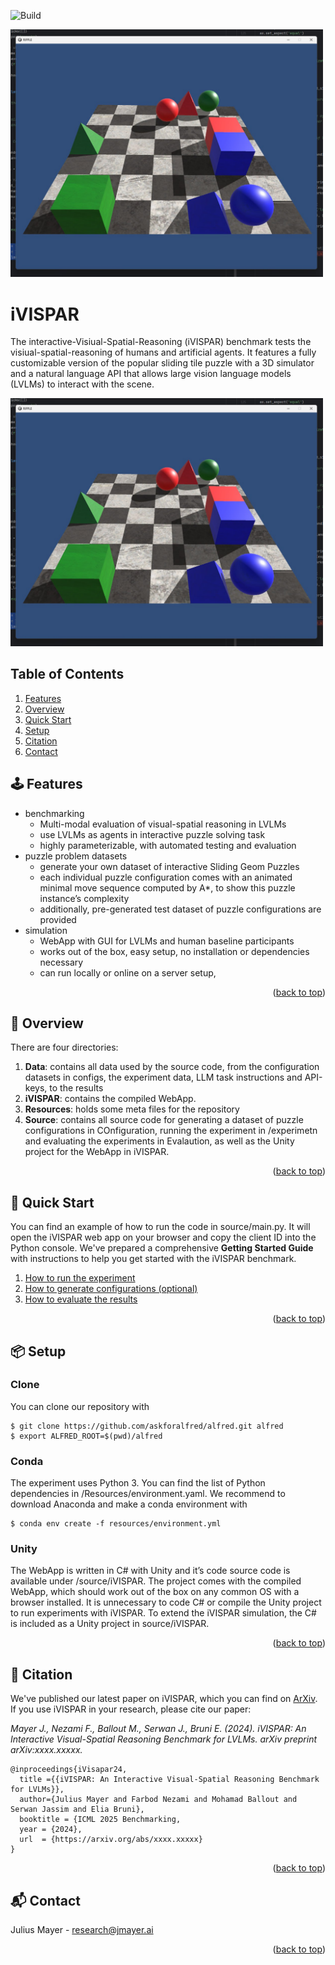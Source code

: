 ![Build](https://img.shields.io/github/actions/workflow/status/username/repository/build.yml?branch=main)

<img src="Resources/task.jpeg" alt="Task Configuration Preview" width="500"/>

# iVISPAR

The interactive-Visiual-Spatial-Reasoning (iVISPAR) benchmark tests the visiual-spatial-reasoning of humans and artificial agents. It features a fully customizable version of the popular sliding tile puzzle with a 3D simulator and a natural language API that allows large vision language models (LVLMs) to interact with the scene.

<img src="Resources/task.jpeg" alt="Task Configuration Preview" width="500"/>


## Table of Contents
1. [Features](#joystick-features)
2. [Overview](#mount_fuji-overview)
3. [Quick Start](#rocket-quick-start)
4. [Setup](#package-setup)
5. [Citation](#bookmark-citation)
6. [Contact](#mailbox_with_mail-contact)



## :joystick: Features

- benchmarking
    - Multi-modal evaluation of visual-spatial reasoning in LVLMs
    - use LVLMs as agents in interactive puzzle solving task
    - highly parameterizable, with automated testing and evaluation
- puzzle problem datasets
    - generate your own dataset of interactive Sliding Geom Puzzles
    - each individual puzzle configuration comes with an animated minimal move sequence computed by A*, to show this puzzle instance’s complexity
    - additionally, pre-generated test dataset of puzzle configurations are provided
- simulation
    - WebApp with GUI for LVLMs and human baseline participants
    - works out of the box, easy setup, no installation or dependencies necessary
    - can run locally or online on a server setup,
    

<p align="right">(<a href="#readme-top">back to top</a>)</p>


## :mount_fuji: Overview

There are four directories:

1. **Data**: contains all data used by the source code, from the configuration datasets in configs, the experiment data, LLM task instructions and API-keys, to the results
2. **iVISPAR**: contains the compiled WebApp. 
3. **Resources**: holds some meta files for the repository
4. **Source**: contains all source code for generating a dataset of puzzle configurations in COnfiguration, running the experiment in /experimetn and evaluating the experiments in Evalaution, as well as the Unity project for the WebApp in iVISPAR.

<p align="right">(<a href="#readme-top">back to top</a>)</p>

## :rocket: Quick Start

You can find an example of how to run the code in source/main.py. It will open the iVISPAR web app on your browser and copy the client ID into the Python console. We've prepared a comprehensive **Getting Started Guide** with instructions to help you get started with the iVISPAR benchmark.

1. [How to run the experiment](experiment_instructions.md)
2. [How to generate configurations (optional)](experiment_instructions.md)
3. [How to evaluate the results](experiment_instructions.md)

<p align="right">(<a href="#readme-top">back to top</a>)</p>

## :package: Setup

### Clone

You can clone our repository with 

```
$ git clone https://github.com/askforalfred/alfred.git alfred
$ export ALFRED_ROOT=$(pwd)/alfred
```

### Conda

The experiment uses Python 3. You can find the list of Python dependencies in /Resources/environment.yaml. We recommend to download Anaconda and make a conda environment with

```
$ conda env create -f resources/environment.yml
```

### Unity

The WebApp is written in C# with Unity and it’s code source code is available under /source/iVISPAR. The project comes with the compiled WebApp, which should work out of the box on any common OS with a browser installed. It is unnecessary to code C# or compile the Unity project to run experiments with iVISPAR. To extend the iVISPAR simulation, the C# is included as a Unity project in source/iVISPAR.    

<p align="right">(<a href="#readme-top">back to top</a>)</p>

## :bookmark: Citation

We've published our latest paper on iVISPAR, which you can find on [ArXiv](https://arxiv.org/). If you use iVISPAR in your research, please cite our paper:

*Mayer J., Nezami F., Ballout M., Serwan J., Bruni E. (2024). iVISPAR: An Interactive Visual-Spatial Reasoning Benchmark for LVLMs. arXiv preprint arXiv:xxxx.xxxxx.*

```
@inproceedings{iVisapar24,
  title ={{iVISPAR: An Interactive Visual-Spatial Reasoning Benchmark for LVLMs}},
  author={Julius Mayer and Farbod Nezami and Mohamad Ballout and Serwan Jassim and Elia Bruni},
  booktitle = {ICML 2025 Benchmarking,
  year = {2024},
  url  = {https://arxiv.org/abs/xxxx.xxxxx}
}
```

<p align="right">(<a href="#readme-top">back to top</a>)</p>

## :mailbox_with_mail: Contact

Julius Mayer - research@jmayer.ai

<p align="right">(<a href="#readme-top">back to top</a>)</p>
